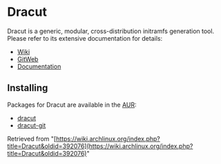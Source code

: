 # Dracut

Dracut is a generic, modular, cross-distribution initramfs generation tool. Please refer to its extensive documentation for details:

*   [Wiki](http://dracut.wiki.kernel.org)
*   [GitWeb](http://git.kernel.org/?p=boot/dracut/dracut.git)
*   [Documentation](http://www.kernel.org/pub/linux/utils/boot/dracut/dracut.html)

## Installing

Packages for Dracut are available in the [AUR](/index.php/AUR "AUR"):

*   [dracut](https://aur.archlinux.org/packages/dracut/)
*   [dracut-git](https://aur.archlinux.org/packages/dracut-git/)

Retrieved from "[https://wiki.archlinux.org/index.php?title=Dracut&oldid=392076](https://wiki.archlinux.org/index.php?title=Dracut&oldid=392076)"
